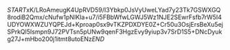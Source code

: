 $START$xK/LRoAmeugK4UpRVD59/I3Ybkp0JsVyUweLYad7y23Tk7GSWXGQ8rodiB2Qmx/cNufw1pNIKIa+u7/i5FBbWfwLGWJ5Wz1NJE2SEwrFsfb7rW5I4UDYOWXWZUYQPEJd+Kproap0sx9vTKZPDXDYE0Z+Cr50u3OsjErsBeXu5ejSPrkQl5Ismpn9J72PVTsn5pUNw9qenF3HgzEvy9yiup3v7SrD1S5+DNcDyukg27J+mHbo200j1itmt8utoENz$END$